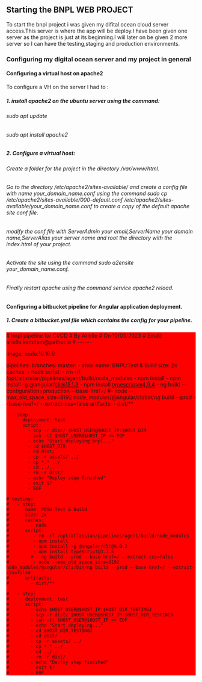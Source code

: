 ## Starting the BNPL WEB PROJECT

To start the bnpl project i was given my difital ocean cloud server access.This server is where the app will be deploy.I have been given one server as the project is just at its beginning.I wiil later on be given 2 more server so I can have the testing,staging and production environments.

### Configuring my digital ocean server and my project in general

#### Configuring a virtual host on apache2

To configure a VH on the server I had to : 

##### 1. install apache2 on the ubuntu server using the command:

###### sudo apt update
###### sudo apt install apache2

##### 2. Configure a virtual host:

###### Create a folder for the project in the directory /var/www/html.
###### Go to the directory /etc/apache2/sites-available/ and create a config file with name your_domain_name.conf using the command sudo cp /etc/apache2/sites-available/000-default.conf /etc/apache2/sites-available/your_domain_name.conf to create a copy of the default apache site conf file.
###### modify the conf file with ServerAdmin your email,ServerName your domain name,ServerAlias your server name and root the directory with the index.html of your project.
###### Activate the site using the command sudo a2ensite your_domain_name.conf.
###### Finally restart apache using the command service apache2 reload.


#### Configuring a bitbucket pipeline for Angular application deployment.

##### 1. Create a bitbucket.yml file which contains the config for your pipeline.

<div style="background-color:red">
# bnpl pipeline for CI/CD
# By Arielle
# On 10/03/2023
# Email: arielle.kamdem@pether.io
# ------

image: node:16.16.0


pipelines:
  branches:
    master:
      - step:
          name: BNPL:Test & Build
          size: 2x
          caches:
            - node
          script:
            - rm -rf /opt/atlassian/pipelines/agent/build/node_modules
            - npm install
            - npm install -g @angular/cli@15.1.3
            - npm install typescript@4.9.4
            - ng build --configuration=production --base-href=/ 
            #- node --max_old_space_size=8192 node_modules/@angular/cli/bin/ng build --prod --base-href=/ --extract-css=false
          artifacts:
            - dist/**

      - step:
          deployment: test
          script:
            - scp -r dist/ $HOST_USER@$HOST_IP:$HOST_DIR
            - ssh -tt $HOST_USER@$HOST_IP << EOF
            - echo "Start deploying bnpl..."
            - cd $HOST_DIR
            - cd dist/
            - cp -r assets/ ../
            - cp *.* ../
            - cd ../..
            - rm -r dist/
            - echo "Deploy step finished"
            - exit $?
            - EOF

    # testing:
    #   - step:
    #      name: POSH:Test & Build
    #      size: 2x
    #      caches:
    #        - node
    #      script: 
    #         - rm -rf /opt/atlassian/pipelines/agent/build/node_modules
    #         - npm install
    #         - npm install -g @angular/cli@9.0.2
    #         - npm install typescript@3.7.5
    #        # - ng build --prod --base-href=/ --extract-css=false
    #         - node --max_old_space_size=8192 node_modules/@angular/cli/bin/ng build --prod --base-href=/ --extract-css=false 
    #      artifacts:
    #        - dist/**

    #   - step:
    #      deployment: test
    #      script:
    #        - echo $HOST_USER@$HOST_IP:$HOST_DIR_TESTING3
    #        - scp -r dist/ $HOST_USER@$HOST_IP:$HOST_DIR_TESTING3
    #        - ssh -tt $HOST_USER@$HOST_IP << EOF
    #        - echo "Start deploying..."
    #        - cd $HOST_DIR_TESTING3
    #        - cd dist/
    #        - cp -r assets/ ../
    #        - cp *.* ../
    #        - cd ../..
    #        - rm -r dist/
    #        - echo "Deploy step finished"
    #        - exit $?
    #        - EOF
</div>
